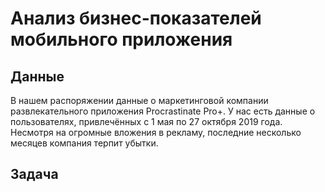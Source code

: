 # Анализ бизнес-показателей мобильного приложения

## Данные
В нашем распоряжении данные о маркетинговой компании развлекательного приложения Procrastinate Pro+. У нас есть данные о пользователях, привлечённых с 1 мая по 27 октября 2019 года. Несмотря на огромные вложения в рекламу, последние несколько месяцев компания терпит убытки.

## Задача
